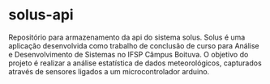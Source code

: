 # solus-api
Repositório para armazenamento da api do sistema solus. Solus é uma aplicação desenvolvida como trabalho de conclusão de curso para Análise e Desenvolvimento de Sistemas no IFSP Câmpus Boituva. O objetivo do projeto é realizar a análise estatística de dados meteorológicos, capturados através de sensores ligados a um microcontrolador arduino.
